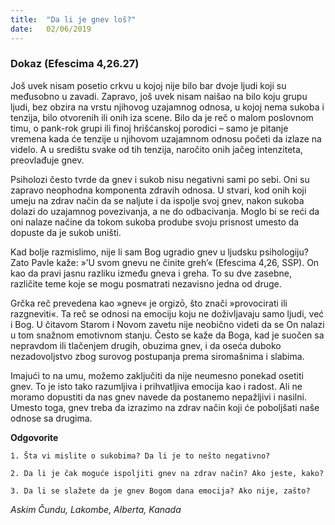 ```yaml
---
title:  "Da li je gnev loš?"
date:   02/06/2019
---
```


### Dokaz (Efescima 4,26.27)

Još uvek nisam posetio crkvu u kojoj nije bilo bar dvoje ljudi koji su međusobno u zavadi. Zapravo, još uvek nisam naišao na bilo koju grupu ljudi, bez obzira na vrstu njihovog uzajamnog odnosa, u kojoj nema sukoba i tenzija, bilo otvorenih ili onih iza scene. Bilo da je reč o malom poslovnom timu, o pank-rok grupi ili finoj hrišćanskoj porodici – samo je pitanje vremena kada će tenzije u njihovom uzajamnom odnosu početi da izlaze na videlo. A u središtu svake od tih tenzija, naročito onih jačeg intenziteta, preovlađuje gnev.

Psiholozi često tvrde da gnev i sukob nisu negativni sami po sebi. Oni su zapravo  neophodna komponenta zdravih odnosa. U stvari, kod onih koji umeju na zdrav način da se naljute i da ispolje svoj gnev, nakon sukoba dolazi do uzajamnog povezivanja, a ne do odbacivanja. Moglo bi se reći da oni nalaze načine da tokom sukoba prodube svoju prisnost umesto da dopuste da je sukob uništi.

Kad bolje razmislimo, nije li sam Bog ugradio gnev u ljudsku psihologiju? Zato Pavle kaže: »’U svom gnevu ne činite greh’« (Efescima 4,26, SSP). On kao da pravi jasnu razliku između gneva i greha. To su dve zasebne, različite teme koje se mogu posmatrati nezavisno jedna od druge.

Grčka reč prevedena kao »gnev« je orgizō, što znači »provocirati ili razgneviti«. Ta reč se odnosi na emociju koju ne doživljavaju samo ljudi, već i Bog. U čitavom Starom i Novom zavetu nije neobično videti da se On nalazi u tom snažnom emotivnom stanju. Često se kaže da Boga, kad je suočen sa nepravdom ili tlačenjem drugih, obuzima gnev, i da oseća duboko nezadovoljstvo zbog surovog postupanja prema siromašnima i slabima.  

Imajući to na umu, možemo zaključiti da nije neumesno ponekad osetiti gnev. To je isto tako razumljiva i prihvatljiva emocija kao i radost. Ali ne moramo dopustiti da nas gnev navede da postanemo nepažljivi i nasilni. Umesto toga, gnev treba da izrazimo na zdrav način koji će poboljšati naše odnose sa drugima.

**Odgovorite**

`1.	Šta vi mislite o sukobima? Da li je to nešto negativno?`

`2.	Da li je čak moguće ispoljiti gnev na zdrav način? Ako jeste, kako?`

`3.	Da li se slažete da je gnev Bogom dana emocija? Ako nije, zašto?`

*Askim Čundu, Lakombe, Alberta, Kanada*
